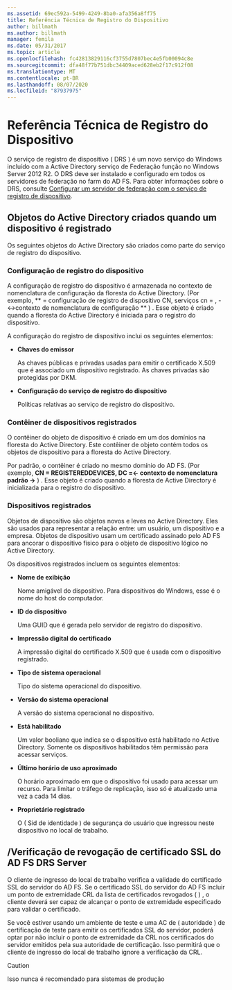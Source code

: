 ```yaml
---
ms.assetid: 69ec592a-5499-4249-8ba0-afa356a8ff75
title: Referência Técnica de Registro do Dispositivo
author: billmath
ms.author: billmath
manager: femila
ms.date: 05/31/2017
ms.topic: article
ms.openlocfilehash: fc42813829116cf3755d7807bec4e5fb00094c8e
ms.sourcegitcommit: dfa48f77b751dbc34409aced628eb2f17c912f08
ms.translationtype: MT
ms.contentlocale: pt-BR
ms.lasthandoff: 08/07/2020
ms.locfileid: "87937975"
---
```

# <a name="device-registration-technical-reference"></a>Referência Técnica de Registro do Dispositivo
O serviço de registro de dispositivo \( DRS \) é um novo serviço do Windows incluído com a Active Directory serviço de Federação função no Windows Server 2012 R2.  O DRS deve ser instalado e configurado em todos os servidores de federação no farm do AD FS.  Para obter informações sobre o DRS, consulte [Configurar um servidor de federação com o serviço de registro de dispositivo](/previous-versions/windows/it-pro/windows-server-2012-R2-and-2012/dn486831(v=ws.11)).

## <a name="active-directory-objects-created-when-a-device-is-registered"></a>Objetos do Active Directory criados quando um dispositivo é registrado
Os seguintes objetos do Active Directory são criados como parte do serviço de registro do dispositivo.

### <a name="device-registration-configuration"></a>Configuração de registro do dispositivo
A configuração de registro do dispositivo é armazenada no contexto de nomenclatura de configuração da floresta do Active Directory. \(Por exemplo, ** \= configuração de registro de dispositivo CN, serviços cn \= , \- <\->contexto de nomenclatura de configuração ** \) . Esse objeto é criado quando a floresta do Active Directory é iniciada para o registro do dispositivo.

A configuração do registro de dispositivo inclui os seguintes elementos:

-   **Chaves do emissor**

    As chaves públicas e privadas usadas para emitir o certificado X.509 que é associado um dispositivo registrado.  As chaves privadas são protegidas por DKM.

-   **Configuração do serviço de registro do dispositivo**

    Políticas relativas ao serviço de registro do dispositivo.

### <a name="registered-devices-container"></a>Contêiner de dispositivos registrados
O contêiner do objeto de dispositivo é criado em um dos domínios na floresta do Active Directory.  Este contêiner de objeto contém todos os objetos de dispositivo para a floresta do Active Directory.

Por padrão, o contêiner é criado no mesmo domínio do AD FS.  \(Por exemplo, **CN \= REGISTEREDDEVICES, DC \=<\- contexto de nomenclatura padrão \->** \) . Esse objeto é criado quando a floresta de Active Directory é inicializada para o registro do dispositivo.

### <a name="registered-devices"></a>Dispositivos registrados
Objetos de dispositivo são objetos novos e leves no Active Directory.  Eles são usados para representar a relação entre: um usuário, um dispositivo e a empresa.  Objetos de dispositivo usam um certificado assinado pelo AD FS para ancorar o dispositivo físico para o objeto de dispositivo lógico no Active Directory.

Os dispositivos registrados incluem os seguintes elementos:

-   **Nome de exibição**

    Nome amigável do dispositivo.  Para dispositivos do Windows, esse é o nome do host do computador.

-   **ID do dispositivo**

    Uma GUID que é gerada pelo servidor de registro do dispositivo.

-   **Impressão digital do certificado**

    A impressão digital do certificado X.509 que é usada com o dispositivo registrado.

-   **Tipo de sistema operacional**

    Tipo do sistema operacional do dispositivo.

-   **Versão do sistema operacional**

    A versão do sistema operacional no dispositivo.

-   **Está habilitado**

    Um valor booliano que indica se o dispositivo está habilitado no Active Directory.  Somente os dispositivos habilitados têm permissão para acessar serviços.

-   **Último horário de uso aproximado**

    O horário aproximado em que o dispositivo foi usado para acessar um recurso.  Para limitar o tráfego de replicação, isso só é atualizado uma vez a cada 14 dias.

-   **Proprietário registrado**

    O \( Sid de identidade \) de segurança do usuário que ingressou neste dispositivo no local de trabalho.

## <a name="ad-fsdrs-server-ssl-certificate-revocation-checking"></a>\/Verificação de revogação de certificado SSL do AD FS DRS Server
O cliente de ingresso do local de trabalho verifica a validade do certificado SSL do servidor do AD FS.  Se o certificado SSL do servidor do AD FS incluir um ponto de extremidade CRL da lista de certificados revogados \( \) , o cliente deverá ser capaz de alcançar o ponto de extremidade especificado para validar o certificado.

Se você estiver usando um ambiente de teste e uma AC de \( autoridade \) de certificação de teste para emitir os certificados SSL do servidor, poderá optar por não incluir o ponto de extremidade da CRL nos certificados do servidor emitidos pela sua autoridade de certificação.  Isso permitirá que o cliente de ingresso do local de trabalho ignore a verificação da CRL.

> [!CAUTION]
> Isso nunca é recomendado para sistemas de produção

